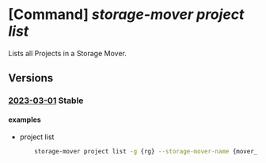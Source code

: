 # [Command] _storage-mover project list_

Lists all Projects in a Storage Mover.

## Versions

### [2023-03-01](/Resources/mgmt-plane/L3N1YnNjcmlwdGlvbnMve30vcmVzb3VyY2Vncm91cHMve30vcHJvdmlkZXJzL21pY3Jvc29mdC5zdG9yYWdlbW92ZXIvc3RvcmFnZW1vdmVycy97fS9wcm9qZWN0cw==/2023-03-01.xml) **Stable**

<!-- mgmt-plane /subscriptions/{}/resourcegroups/{}/providers/microsoft.storagemover/storagemovers/{}/projects 2023-03-01 -->

#### examples

- project list
    ```bash
        storage-mover project list -g {rg} --storage-mover-name {mover_name}
    ```
